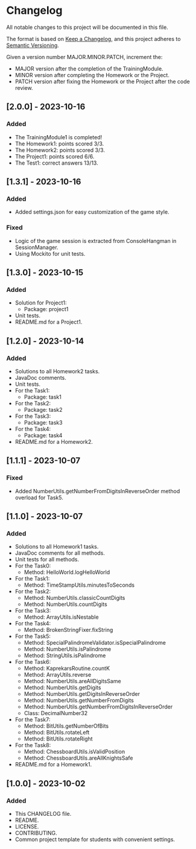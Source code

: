# Changelog

All notable changes to this project will be documented in this file.

The format is based on [Keep a Changelog](https://keepachangelog.com/ru/1.1.0/),
and this project adheres to [Semantic Versioning](https://semver.org/lang/ru/spec/v2.0.0.html).

Given a version number MAJOR.MINOR.PATCH, increment the:
- MAJOR version after the completion of the TrainingModule.
- MINOR version after completing the Homework or the Project.
- PATCH version after fixing the Homework or the Project after the code review.

## [2.0.0] - 2023-10-16

### Added
- The TrainingModule1 is completed!
- The Homework1: points scored 3/3.
- The Homework2: points scored 3/3.
- The Project1: points scored 6/6. 
- The Test1: correct answers 13/13.

## [1.3.1] - 2023-10-16

### Added

- Added settings.json for easy customization of the game style.

### Fixed

- Logic of the game session is extracted from ConsoleHangman in SessionManager.
- Using Mockito for unit tests.

## [1.3.0] - 2023-10-15

### Added

- Solution for Project1:
  - Package: project1
- Unit tests.
- README.md for a Project1.

## [1.2.0] - 2023-10-14

### Added

- Solutions to all Homework2 tasks.
- JavaDoc comments.
- Unit tests.
- For the Task1:
  - Package: task1
- For the Task2:
  - Package: task2
- For the Task3:
  - Package: task3
- For the Task4:
  - Package: task4
- README.md for a Homework2.

## [1.1.1] - 2023-10-07

### Fixed

- Added NumberUtils.getNumberFromDigitsInReverseOrder method overload for Task5.

## [1.1.0] - 2023-10-07

### Added

- Solutions to all Homework1 tasks.
- JavaDoc comments for all methods.
- Unit tests for all methods.
- For the Task0:
  - Method: HelloWorld.logHelloWorld
- For the Task1:
  - Method: TimeStampUtils.minutesToSeconds
- For the Task2:
  - Method: NumberUtils.classicCountDigits
  - Method: NumberUtils.countDigits
- For the Task3:
  - Method: ArrayUtils.isNestable
- For the Task4:
  - Method: BrokenStringFixer.fixString
- For the Task5:
  - Method: SpecialPalindromeValidator.isSpecialPalindrome
  - Method: NumberUtils.isPalindrome
  - Method: StringUtils.isPalindrome
- For the Task6:
  - Method: KaprekarsRoutine.countK
  - Method: ArrayUtils.reverse
  - Method: NumberUtils.areAllDigitsSame
  - Method: NumberUtils.getDigits
  - Method: NumberUtils.getDigitsInReverseOrder
  - Method: NumberUtils.getNumberFromDigits
  - Method: NumberUtils.getNumberFromDigitsInReverseOrder
  - Class: DecimalNumber32
- For the Task7:
  - Method: BitUtils.getNumberOfBits
  - Method: BitUtils.rotateLeft
  - Method: BitUtils.rotateRight
- For the Task8:
  - Method: ChessboardUtils.isValidPosition
  - Method: ChessboardUtils.areAllKnightsSafe
- README.md for a Homework1.

## [1.0.0] - 2023-10-02

### Added

- This CHANGELOG file.
- README.
- LICENSE.
- CONTRIBUTING.
- Common project template for students with convenient settings.

